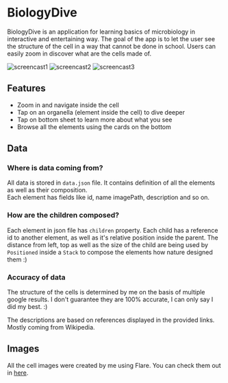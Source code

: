 # BiologyDive

BiologyDive is an application for learning basics of microbiology in interactive and entertaining way.
The goal of the app is to let the user see the structure of the cell in a way that cannot be done in school.
Users can easily zoom in discover what are the cells made of.

![screencast1](https://user-images.githubusercontent.com/16286046/55580231-67938c80-571a-11e9-94c7-329135ee6c42.gif) 
![screencast2](https://user-images.githubusercontent.com/16286046/55580287-8c87ff80-571a-11e9-9da2-c55f88e600b9.gif) 
![screencast3](https://user-images.githubusercontent.com/16286046/55580293-8e51c300-571a-11e9-858b-06b1c89509ed.gif)

## Features
* Zoom in and navigate inside the cell
* Tap on an organella (element inside the cell) to dive deeper
* Tap on bottom sheet to learn more about what you see
* Browse all the elements using the cards on the bottom

## Data
### Where is data coming from?
All data is stored in `data.json` file. It contains definition of all the elements as well as their composition.  
Each element has fields like id, name imagePath, description and so on.  

### How are the children composed?
Each element in json file has `children` property. Each child has a reference id to another element, as well as it's relative position inside the parent. The distance from left, top as well as the size of the child are being used by `Positioned` inside a `Stack` to compose the elements how nature designed them :) 

### Accuracy of data
The structure of the cells is determined by me on the basis of multiple google results. I don't guarantee they are 100% accurate, I can only say I did my best. :)

The descriptions are based on references displayed in the provided links. Mostly coming from Wikipedia.

## Images
All the cell images were created by me using Flare. You can check them out in [here](https://www.2dimensions.com/a/marcinus/files/recent/all). 